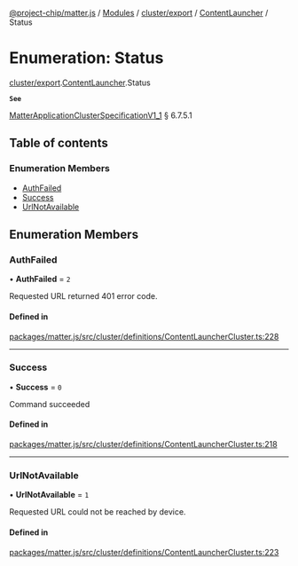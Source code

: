 [@project-chip/matter.js](../README.md) / [Modules](../modules.md) / [cluster/export](../modules/cluster_export.md) / [ContentLauncher](../modules/cluster_export.ContentLauncher.md) / Status

# Enumeration: Status

[cluster/export](../modules/cluster_export.md).[ContentLauncher](../modules/cluster_export.ContentLauncher.md).Status

**`See`**

[MatterApplicationClusterSpecificationV1_1](../interfaces/spec_export.MatterApplicationClusterSpecificationV1_1.md) § 6.7.5.1

## Table of contents

### Enumeration Members

- [AuthFailed](cluster_export.ContentLauncher.Status.md#authfailed)
- [Success](cluster_export.ContentLauncher.Status.md#success)
- [UrlNotAvailable](cluster_export.ContentLauncher.Status.md#urlnotavailable)

## Enumeration Members

### AuthFailed

• **AuthFailed** = ``2``

Requested URL returned 401 error code.

#### Defined in

[packages/matter.js/src/cluster/definitions/ContentLauncherCluster.ts:228](https://github.com/project-chip/matter.js/blob/be83914/packages/matter.js/src/cluster/definitions/ContentLauncherCluster.ts#L228)

___

### Success

• **Success** = ``0``

Command succeeded

#### Defined in

[packages/matter.js/src/cluster/definitions/ContentLauncherCluster.ts:218](https://github.com/project-chip/matter.js/blob/be83914/packages/matter.js/src/cluster/definitions/ContentLauncherCluster.ts#L218)

___

### UrlNotAvailable

• **UrlNotAvailable** = ``1``

Requested URL could not be reached by device.

#### Defined in

[packages/matter.js/src/cluster/definitions/ContentLauncherCluster.ts:223](https://github.com/project-chip/matter.js/blob/be83914/packages/matter.js/src/cluster/definitions/ContentLauncherCluster.ts#L223)
